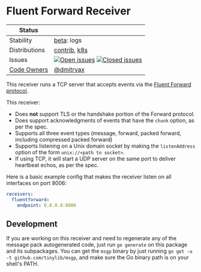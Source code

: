# Fluent Forward Receiver

<!-- status autogenerated section -->
| Status        |           |
| ------------- |-----------|
| Stability     | [beta]: logs   |
| Distributions | [contrib], [k8s] |
| Issues        | [![Open issues](https://img.shields.io/github/issues-search/open-telemetry/opentelemetry-collector-contrib?query=is%3Aissue%20is%3Aopen%20label%3Areceiver%2Ffluentforward%20&label=open&color=orange&logo=opentelemetry)](https://github.com/open-telemetry/opentelemetry-collector-contrib/issues?q=is%3Aopen+is%3Aissue+label%3Areceiver%2Ffluentforward) [![Closed issues](https://img.shields.io/github/issues-search/open-telemetry/opentelemetry-collector-contrib?query=is%3Aissue%20is%3Aclosed%20label%3Areceiver%2Ffluentforward%20&label=closed&color=blue&logo=opentelemetry)](https://github.com/open-telemetry/opentelemetry-collector-contrib/issues?q=is%3Aclosed+is%3Aissue+label%3Areceiver%2Ffluentforward) |
| [Code Owners](https://github.com/open-telemetry/opentelemetry-collector-contrib/blob/main/CONTRIBUTING.md#becoming-a-code-owner)    | [@dmitryax](https://www.github.com/dmitryax) |

[beta]: https://github.com/open-telemetry/opentelemetry-collector#beta
[contrib]: https://github.com/open-telemetry/opentelemetry-collector-releases/tree/main/distributions/otelcol-contrib
[k8s]: https://github.com/open-telemetry/opentelemetry-collector-releases/tree/main/distributions/otelcol-k8s
<!-- end autogenerated section -->

This receiver runs a TCP server that accepts events via the [Fluent Forward
protocol](https://github.com/fluent/fluentd/wiki/Forward-Protocol-Specification-v1).

This receiver:

 - Does **not** support TLS or the handshake portion of the Forward protocol.
 - Does support acknowledgments of events that have the `chunk` option, as per the spec.
 - Supports all three event types (message, forward, packed forward, including
   compressed packed forward)
 - Supports listening on a Unix domain socket by making the `listenAddress`
   option of the form `unix://<path to socket>`.
 - If using TCP, it will start a UDP server on the same port to deliver
   heartbeat echos, as per the spec.

Here is a basic example config that makes the receiver listen on all interfaces
on port 8006:

```yaml
receivers:
  fluentforward:
    endpoint: 0.0.0.0:8006
```


## Development

If you are working on this receiver and need to regenerate any of the message
pack autogenerated code, just run `go generate` on this package and its
subpackages.  You can get the `msgp` binary by just running `go get -u -t
github.com/tinylib/msgp`, and make sure the Go binary path is on your shell's
PATH.

